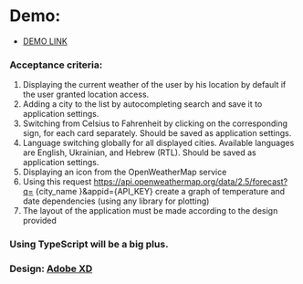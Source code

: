 # Demo:

- [DEMO LINK](https://kristof22122.github.io/WeatherApp/)

### Acceptance criteria:
1. Displaying the current weather of the user by his location by default if the user granted location access.
1. Adding a city to the list by autocompleting search and save it to application settings.
1. Switching from Celsius to Fahrenheit by clicking on the corresponding sign, for each card separately. Should be saved as application settings.
1. Language switching globally for all displayed cities. Available languages are English, Ukrainian, and Hebrew (RTL). Should be saved as application settings.
1. Displaying an icon from the OpenWeatherMap service
1. Using this request https://api.openweathermap.org/data/2.5/forecast?q= {city_name }&appid={API_KEY} create a graph of temperature and date dependencies (using any library for plotting)
1. The layout of the application must be made according to the design provided

### Using TypeScript will be a big plus.

### Design: [Adobe XD](https://xd.adobe.com/view/317701a8-98d1-4e05-804e-3f5467b99782-6424/)
